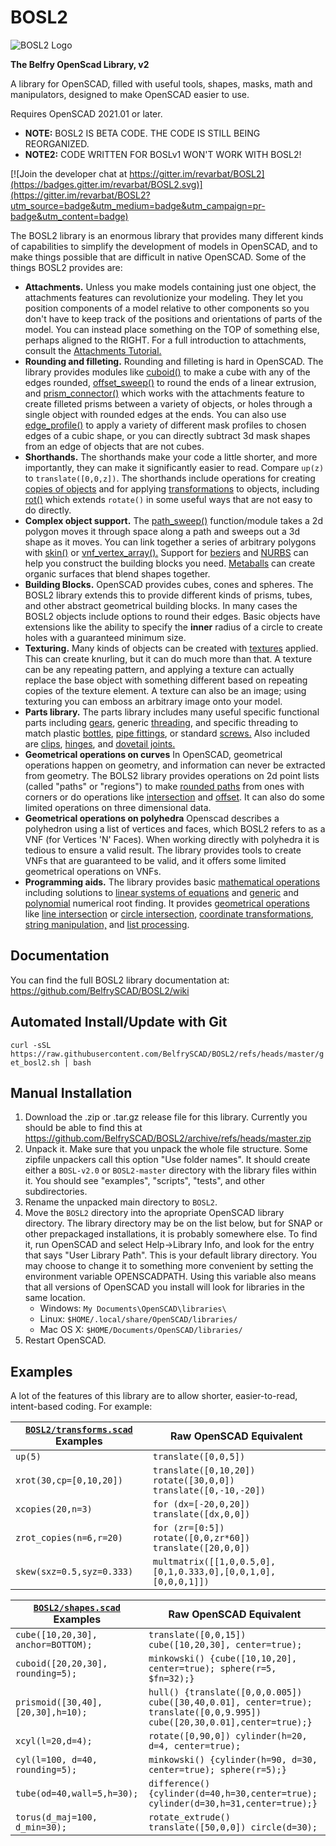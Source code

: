 # BOSL2
![BOSL2 Logo](images/BOSL2logo.png)

**The Belfry OpenScad Library, v2**

A library for OpenSCAD, filled with useful tools, shapes, masks, math and manipulators, designed to make OpenSCAD easier to use.

Requires OpenSCAD 2021.01 or later.

- **NOTE:** BOSL2 IS BETA CODE.  THE CODE IS STILL BEING REORGANIZED.
- **NOTE2:** CODE WRITTEN FOR BOSLv1 WON'T WORK WITH BOSL2!

[![Join the developer chat at https://gitter.im/revarbat/BOSL2](https://badges.gitter.im/revarbat/BOSL2.svg)](https://gitter.im/revarbat/BOSL2?utm_source=badge&utm_medium=badge&utm_campaign=pr-badge&utm_content=badge)


The BOSL2 library is an enormous library that provides many different kinds of capabilities to simplify the development of models in OpenSCAD, and to make things possible that are difficult in native OpenSCAD.  Some of the things BOSL2 provides are:

* **Attachments.**  Unless you make models containing just one object, the attachments features can revolutionize your modeling.  They let you position components of a model relative to other components so you don't have to keep track of the positions and orientations of parts of the model.  You can instead place something on the TOP of something else, perhaps aligned to the RIGHT.  For a full introduction to attachments, consult the [Attachments Tutorial.](https://github.com/BelfrySCAD/BOSL2/wiki/Tutorial-Attachment-Overview)
* **Rounding and filleting.**  Rounding and filleting is hard in OpenSCAD.  The library provides modules like [cuboid()](https://github.com/BelfrySCAD/BOSL2/wiki/shapes3d.scad#module-cuboid) to make a cube with any of the edges rounded, [offset_sweep()](https://github.com/BelfrySCAD/BOSL2/wiki/rounding.scad#functionmodule-offset_sweep) to round the ends of a linear extrusion, and [prism_connector()](https://github.com/BelfrySCAD/BOSL2/wiki/rounding.scad#module-prism_connector) which works with the attachments feature to create filleted prisms between a variety of objects, or holes through a single object with rounded edges at the ends.  You can also use [edge_profile()](https://github.com/BelfrySCAD/BOSL2/wiki/attachments.scad#module-edge_profile) to apply a variety of different mask profiles to chosen edges of a cubic shape, or you can directly subtract 3d mask shapes from an edge of objects that are not cubes.
* **Shorthands.** The shorthands make your code a little shorter, and more importantly, they can make it significantly easier to read.  Compare `up(z)` to `translate([0,0,z])`.  The shorthands include operations for creating [copies of objects](https://github.com/BelfrySCAD/BOSL2/wiki/distributors.scad) and for applying [transformations](https://github.com/BelfrySCAD/BOSL2/wiki/transforms.scad) to objects, including [rot()](https://github.com/BelfrySCAD/BOSL2/wiki/transforms.scad#functionmodule-rot) which extends `rotate()` in some useful ways that are not easy to do directly. 
* **Complex object support.**  The [path_sweep()](https://github.com/BelfrySCAD/BOSL2/wiki/skin.scad#functionmodule-path_sweep) function/module takes a 2d polygon moves it through space along a path and sweeps out a 3d shape as it moves.  You can link together a series of arbitrary polygons with [skin()](https://github.com/BelfrySCAD/BOSL2/wiki/skin.scad#functionmodule-skin) or [vnf_vertex_array().](https://github.com/BelfrySCAD/BOSL2/wiki/vnf.scad#functionmodule-vnf_vertex_array)  Support for [beziers](https://github.com/BelfrySCAD/BOSL2/wiki/beziers.scad) and [NURBS](https://github.com/BelfrySCAD/BOSL2/wiki/nurbs.scad) can help you construct the building blocks you need.  [Metaballs](https://github.com/BelfrySCAD/BOSL2/wiki/isosurface.scad#functionmodule-metaballs) can create organic surfaces that blend shapes together.  
* **Building Blocks.** OpenSCAD provides cubes, cones and spheres.  The BOSL2 library extends this to provide different kinds of prisms, tubes, and other abstract geometrical building blocks. In many cases the BOSL2 objects include options to round their edges.  Basic objects have extensions like the ability to specify the **inner** radius of a circle to create holes with a guaranteed minimum size.  
* **Texturing.**  Many kinds of objects can be created with [textures](https://github.com/BelfrySCAD/BOSL2/wiki/skin.scad#section-texturing) applied.  This can create knurling, but it can do much more than that.  A texture can be any repeating pattern, and applying a texture can actually replace the base object with something different based on repeating copies of the texture element.  A texture can also be an image; using texturing you can emboss an arbitrary image onto your model. 
* **Parts library.**  The parts library includes many useful specific functional parts including [gears](https://github.com/BelfrySCAD/BOSL2/wiki/gears.scad), generic [threading](https://github.com/BelfrySCAD/BOSL2/wiki/threading.scad#section-generic-threading), and specific threading to match plastic [bottles](https://github.com/BelfrySCAD/BOSL2/wiki/bottlecaps.scad), [pipe fittings](https://github.com/BelfrySCAD/BOSL2/wiki/threading.scad#module-npt_threaded_rod), or standard [screws.](https://github.com/BelfrySCAD/BOSL2/wiki/screws.scad)  Also included are [clips](https://github.com/BelfrySCAD/BOSL2/wiki/joiners.scad#section-tension-clips), [hinges](https://github.com/BelfrySCAD/BOSL2/wiki/hinges.scad), and [dovetail joints.](https://github.com/BelfrySCAD/BOSL2/wiki/joiners.scad#section-dovetails)
* **Geometrical operations on curves**  In OpenSCAD, geometrical operations happen on geometry, and information can never be extracted from geometry.  The BOLS2 library provides operations on 2d point lists (called "paths" or "regions") to make [rounded paths](https://github.com/BelfrySCAD/BOSL2/wiki/rounding.scad#function-round_corners) from ones with corners or do operations like [intersection](https://github.com/BelfrySCAD/BOSL2/wiki/regions.scad#functionmodule-intersection) and [offset](https://github.com/BelfrySCAD/BOSL2/wiki/regions.scad#function-offset).  It can also do some limited operations on three dimensional data.
* **Geometrical operations on polyhedra** Openscad describes a polyhedron using a list of vertices and faces, which BOSL2 refers to as a VNF (for Vertices 'N' Faces).  When working directly with polyhedra it is tedious to ensure a valid result.  The library provides tools to create VNFs that are guaranteed to be valid, and it offers some limited geometrical operations on VNFs.  
* **Programming aids.** The library provides basic [mathematical operations](https://github.com/BelfrySCAD/BOSL2/wiki/math.scad) including solutions to [linear systems of equations](https://github.com/BelfrySCAD/BOSL2/wiki/linalg.scad#function-linear_solve) and [generic](https://github.com/BelfrySCAD/BOSL2/wiki/math.scad#function-root_find) and [polynomial](https://github.com/BelfrySCAD/BOSL2/wiki/math.scad#function-real_roots) numerical root finding.  It provides [geometrical operations](https://github.com/BelfrySCAD/BOSL2/wiki/geometry.scad) like [line intersection](https://github.com/BelfrySCAD/BOSL2/wiki/geometry.scad#function-line_intersection) or [circle intersection](https://github.com/BelfrySCAD/BOSL2/wiki/geometry.scad#function-circle_circle_intersection), [coordinate transformations](https://github.com/BelfrySCAD/BOSL2/wiki/coords.scad), [string manipulation,](https://github.com/BelfrySCAD/BOSL2/wiki/strings.scad) and [list processing](https://github.com/BelfrySCAD/BOSL2/wiki/lists.scad).   


## Documentation

You can find the full BOSL2 library documentation at: https://github.com/BelfrySCAD/BOSL2/wiki


## Automated Install/Update with Git

`curl -sSL https://raw.githubusercontent.com/BelfrySCAD/BOSL2/refs/heads/master/get_bosl2.sh | bash`


## Manual Installation

1. Download the .zip or .tar.gz release file for this library.  Currently you should be able to find this at https://github.com/BelfrySCAD/BOSL2/archive/refs/heads/master.zip
2. Unpack it. Make sure that you unpack the whole file structure. Some zipfile unpackers call this option "Use folder names". It should create either a `BOSL-v2.0` or `BOSL2-master` directory with the library files within it.  You should see "examples", "scripts", "tests", and other subdirectories.
3. Rename the unpacked main directory to `BOSL2`.
4. Move the `BOSL2` directory into the apropriate OpenSCAD library directory.  The library directory may be on the list below, but for SNAP or other prepackaged installations, it is probably somewhere else.  To find it, run OpenSCAD and select Help&rarr;Library Info, and look for the entry that says "User Library Path".  This is your default library directory.  You may choose to change it to something more convenient by setting the environment variable OPENSCADPATH.  Using this variable also means that all versions of OpenSCAD you install will look for libraries in the same location.  
    - Windows: `My Documents\OpenSCAD\libraries\`
    - Linux: `$HOME/.local/share/OpenSCAD/libraries/`
    - Mac OS X: `$HOME/Documents/OpenSCAD/libraries/`
5. Restart OpenSCAD.


## Examples
A lot of the features of this library are to allow shorter, easier-to-read, intent-based coding.  For example:

[`BOSL2/transforms.scad`](https://github.com/BelfrySCAD/BOSL2/wiki/transforms.scad) Examples | Raw OpenSCAD Equivalent
------------------------------- | -------------------------------
`up(5)`                         | `translate([0,0,5])`
`xrot(30,cp=[0,10,20])`         | `translate([0,10,20]) rotate([30,0,0]) translate([0,-10,-20])`
`xcopies(20,n=3)`               | `for (dx=[-20,0,20]) translate([dx,0,0])`
`zrot_copies(n=6,r=20)`         | `for (zr=[0:5]) rotate([0,0,zr*60]) translate([20,0,0])`
`skew(sxz=0.5,syz=0.333)`       | `multmatrix([[1,0,0.5,0],[0,1,0.333,0],[0,0,1,0],[0,0,0,1]])`

[`BOSL2/shapes.scad`](https://github.com/BelfrySCAD/BOSL2/wiki/shapes3d.scad) Examples | Raw OpenSCAD Equivalent
---------------------------------- | -------------------------------
`cube([10,20,30], anchor=BOTTOM);` | `translate([0,0,15]) cube([10,20,30], center=true);`
`cuboid([20,20,30], rounding=5);`  | `minkowski() {cube([10,10,20], center=true); sphere(r=5, $fn=32);}`
`prismoid([30,40],[20,30],h=10);`  | `hull() {translate([0,0,0.005]) cube([30,40,0.01], center=true); translate([0,0,9.995]) cube([20,30,0.01],center=true);}`
`xcyl(l=20,d=4);`                  | `rotate([0,90,0]) cylinder(h=20, d=4, center=true);`
`cyl(l=100, d=40, rounding=5);`    | `minkowski() {cylinder(h=90, d=30, center=true); sphere(r=5);}`
`tube(od=40,wall=5,h=30);`         | `difference() {cylinder(d=40,h=30,center=true); cylinder(d=30,h=31,center=true);}`
`torus(d_maj=100, d_min=30);`      | `rotate_extrude() translate([50,0,0]) circle(d=30);`


